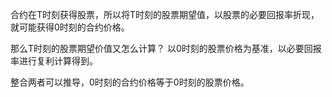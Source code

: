 合约在T时刻获得股票，所以将T时刻的股票期望值，以股票的必要回报率折现，就可能获得0时刻的合约价格。

那么T时刻的股票期望价值又怎么计算？
以0时刻的股票价格为基准，以必要回报率进行复利计算得到。

整合两者可以推导，0时刻的合约价格等于0时刻的股票价格。

